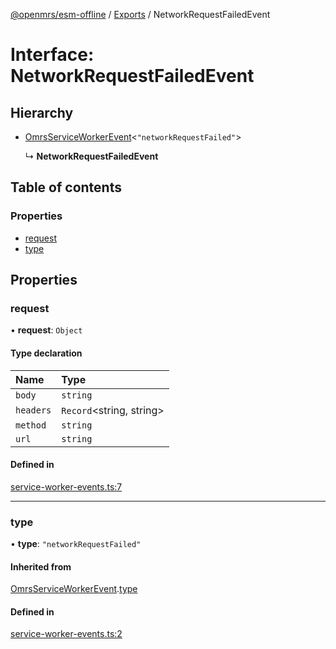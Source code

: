 [@openmrs/esm-offline](../API.md) / [Exports](../modules.md) / NetworkRequestFailedEvent

# Interface: NetworkRequestFailedEvent

## Hierarchy

- [OmrsServiceWorkerEvent](omrsserviceworkerevent.md)<``"networkRequestFailed"``\>

  ↳ **NetworkRequestFailedEvent**

## Table of contents

### Properties

- [request](networkrequestfailedevent.md#request)
- [type](networkrequestfailedevent.md#type)

## Properties

### request

• **request**: `Object`

#### Type declaration

| Name | Type |
| :------ | :------ |
| `body` | `string` |
| `headers` | `Record`<string, string\> |
| `method` | `string` |
| `url` | `string` |

#### Defined in

[service-worker-events.ts:7](https://github.com/openmrs/openmrs-esm-core/blob/master/packages/framework/esm-offline/src/service-worker-events.ts#L7)

___

### type

• **type**: ``"networkRequestFailed"``

#### Inherited from

[OmrsServiceWorkerEvent](omrsserviceworkerevent.md).[type](omrsserviceworkerevent.md#type)

#### Defined in

[service-worker-events.ts:2](https://github.com/openmrs/openmrs-esm-core/blob/master/packages/framework/esm-offline/src/service-worker-events.ts#L2)
